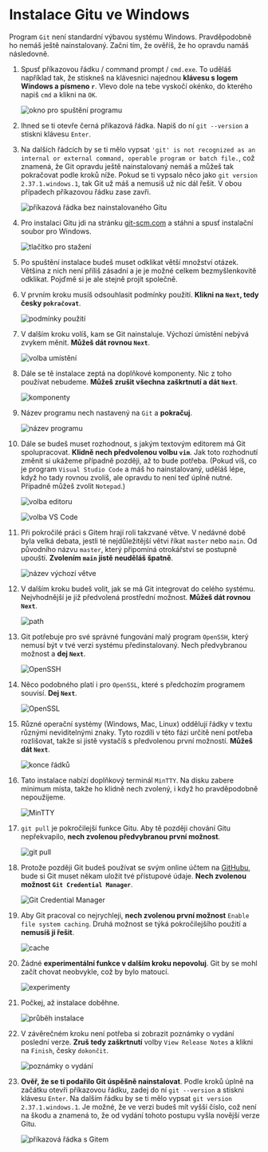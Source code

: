 # Instalace Gitu ve Windows

Program `Git` není standardní výbavou systému Windows. Pravděpodobně ho nemáš ještě nainstalovaný. Začni tím, že ověříš, že ho opravdu namáš následovně.

1. Spusť příkazovou řádku / command prompt / `cmd.exe`. To uděláš například tak, že stiskneš na klávesnici najednou **klávesu s logem Windows a písmeno `r`**. Vlevo dole na tebe vyskočí okénko, do kterého napiš `cmd` a klikni na `OK`.

   ![okno pro spuštění programu](okno-r.png)

1. Ihned se ti otevře černá příkazová řádka. Napiš do ní `git --version` a stiskni klávesu `Enter`.

1. Na dalších řádcích by se ti mělo vypsat `'git' is not recognized as an internal or external command, operable program or batch file.`, což znamená, že Git opravdu ještě nainstalovaný nemáš a můžeš tak pokračovat podle kroků níže. Pokud se ti vypsalo něco jako `git version 2.37.1.windows.1`, tak Git už máš a nemusíš už nic dál řešit. V obou případech příkazovou řádku zase zavři.

   ![příkazová řádka bez nainstalovaného Gitu](bez-gitu.png)

1. Pro instalaci Gitu jdi na stránku [git-scm.com](https://git-scm.com) a stáhni a spusť instalační soubor pro Windows.

   ![tlačítko pro stažení](stahnout.png)

1. Po spuštění instalace budeš muset odklikat větší množství otázek. Většina z nich není příliš zásadní a je je možné celkem bezmyšlenkovitě odklikat. Pojďmě si je ale stejně projít společně.

1. V prvním kroku musíš odsouhlasit podmínky použití. **Klikni na `Next`, tedy česky `pokračovat`**.

   ![podmínky použití](podminky.png)

1. V dalším kroku volíš, kam se Git nainstaluje. Výchozí úmístění nebývá zvykem měnit. **Můžeš dát rovnou `Next`**.

   ![volba umístění](umisteni.png)

1. Dále se tě instalace zeptá na doplňkové komponenty. Nic z toho používat nebudeme. **Můžeš zrušit všechna zaškrtnutí a dát `Next`**.

   ![komponenty](komponenty.png)

1. Název programu nech nastavený na `Git` a **pokračuj**.

   ![název programu](zkratka.png)

1. Dále se budeš muset rozhodnout, s jakým textovým editorem má Git spolupracovat. **Klidně nech předvolenou volbu `vim`**. Jak toto rozhodnutí změnit si ukážeme případně později, až to bude potřeba. (Pokud víš, co je program `Visual Studio Code` a máš ho nainstalovaný, uděláš lépe, když ho tady rovnou zvolíš, ale opravdu to není teď úplně nutné. Případně můžeš zvolit `Notepad`.)

   ![volba editoru](editor.png)

   ![volba VS Code](vscode.png)

1. Při pokročilé práci s Gitem hrají roli takzvané větve. V nedávné době byla velká debata, jestli té nejdůležitější větvi říkat `master` nebo `main`. Od původního názvu `master`, který připomíná otrokářství se postupně upouští. **Zvolením `main` jistě neuděláš špatně**.

   ![název výchozí větve](nazev-vetve.png)

1. V dalším kroku budeš volit, jak se má Git integrovat do celého systému. Nejvhodnější je již předvolená prostřední možnost. **Můžeš dát rovnou `Next`**.

   ![path](path.png)

1. Git potřebuje pro své správné fungování malý program `OpenSSH`, který nemusí být v tvé verzi systému předinstalovaný. Nech předvybranou možnost a **dej `Next`**.

   ![OpenSSH](OpenSSH.png)

1. Něco podobného platí i pro `OpenSSL`, které s předchozím programem souvisí. **Dej `Next`**.

   ![OpenSSL](OpenSSL.png)

1. Různé operační systémy (Windows, Mac, Linux) oddělují řádky v textu různými neviditelnými znaky. Tyto rozdíli v této fázi určitě není potřeba rozlišovat, takže si jistě vystačíš s předvolenou první možností. **Můžeš dát `Next`**.

   ![konce řádků](konce-radku.png)

1. Tato instalace nabízí doplňkový terminál `MinTTY`. Na disku zabere minimum místa, takže ho klidně nech zvolený, i když ho pravděpodobně nepoužijeme.

   ![MinTTY](MinTTY.png)

1. `git pull` je pokročilejší funkce Gitu. Aby tě později chování Gitu nepřekvapilo, **nech zvolenou předvybranou první možnost**.

   ![git pull](merge.png)

1. Protože později Git budeš používat se svým online účtem na [GitHubu](https://github.com/), bude si Git muset někam uložit tvé přístupové údaje. **Nech zvolenou možnost `Git Credential Manager`**.

   ![Git Credential Manager](git-credential-manager.png)

1. Aby Git pracoval co nejrychleji, **nech zvolenou první možnost** `Enable file system caching`. Druhá možnost se týká pokročilejšího použití a **nemusíš ji řešit**.

   ![cache](cache.png)

1. Žádné **experimentální funkce v dalším kroku nepovoluj**. Git by se mohl začít chovat neobvykle, což by bylo matoucí.

   ![experimenty](experimenty.png)

1. Počkej, až instalace doběhne.

   ![průběh instalace](prubeh-instalace.png)

1. V závěrečném kroku není potřeba si zobrazit poznámky o vydání poslední verze. **Zruš tedy zaškrtnutí** volby `View Release Notes` a klikni na `Finish`, česky `dokončit`.

   ![poznámky o vydání](konec.png)

1. **Ověř, že se ti podařilo Git úspěšně nainstalovat**. Podle kroků úplně na začátku otevři příkazovou řádku, zadej do ní `git --version` a stiskni klávesu `Enter`. Na dalším řádku by se ti mělo vypsat `git version 2.37.1.windows.1`. Je možné, že ve verzi budeš mít vyšší číslo, což není na škodu a znamená to, že od vydání tohoto postupu vyšla novější verze Gitu.

   ![příkazová řádka s Gitem](s-gitem.png)
